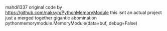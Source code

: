 mahdi1337
original code by https://github.com/naksyn/PythonMemoryModule
this isnt an actual project just a merged together gigantic abomination
pythonmemorymodule.MemoryModule(data=buf, debug=False)
